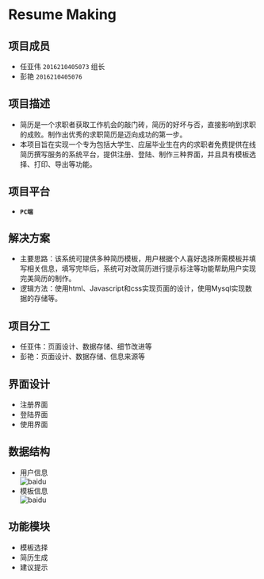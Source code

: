 **Resume Making**
=============

项目成员
-------
* 任亚伟 `2016210405073` 组长
* 彭艳 `2016210405076`

项目描述
-------
* 简历是一个求职者获取工作机会的敲门砖，简历的好坏与否，直接影响到求职的成败。制作出优秀的求职简历是迈向成功的第一步。  
* 本项目旨在实现一个专为包括大学生、应届毕业生在内的求职者免费提供在线简历撰写服务的系统平台，提供注册、登陆、制作三种界面，并且具有模板选择、打印、导出等功能。

项目平台
-------
* **`PC端`**

解决方案
-------
* 主要思路：该系统可提供多种简历模板，用户根据个人喜好选择所需模板并填写相关信息，填写完毕后，系统可对改简历进行提示标注等功能帮助用户实现完美简历的制作。
* 逻辑方法：使用html、Javascript和css实现页面的设计，使用Mysql实现数据的存储等。

项目分工
-------
* 任亚伟：页面设计、数据存储、细节改进等
* 彭艳：页面设计、数据存储、信息来源等

界面设计
-------
* 注册界面
* 登陆界面
* 使用界面

数据结构
-------
* 用户信息  
![baidu](http://47.100.166.1/workspace/web/img/user_infor.png "百度logo")
* 模板信息    
![baidu](http://47.100.166.1/workspace/web/img/form_infor.png "百度logo")

功能模块
-------
* 模板选择
* 简历生成
* 建议提示

